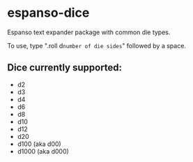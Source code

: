 # espanso-dice
Espanso text expander package with common die types.

To use, type ".roll d`number of die sides`" followed by a space. 
## Dice currently supported:
- d2
- d3
- d4
- d6
- d8
- d10
- d12
- d20
- d100 (aka d00)
- d1000 (aka d000)
